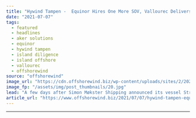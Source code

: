 ```yaml
---
title: "Hywind Tampen -  Equinor Hires One More SOV, Vallourec Delivers Parts to Aker"
date: "2021-07-07"
tags: 
  - featured
  - headlines
  - aker solutions
  - equinor
  - hywind tampen
  - island diligence
  - island offshore
  - vallourec
  - offshorewind
source: "offshorewind"
image_url: "https://cdn.offshorewind.biz/wp-content/uploads/sites/2/2020/04/07120906/Hywind-Tampen.jpg"
image_fp: "/assets/img/post_thumbnails/20.jpg"
lead: "A few days after Simon Møkster Shipping announced its vessel Stril Server was chartered for the"
article_url: "https://www.offshorewind.biz/2021/07/07/hywind-tampen-equinor-hires-one-more-sov-vallourec-delivers-parts-to-aker/"
---
```


---
